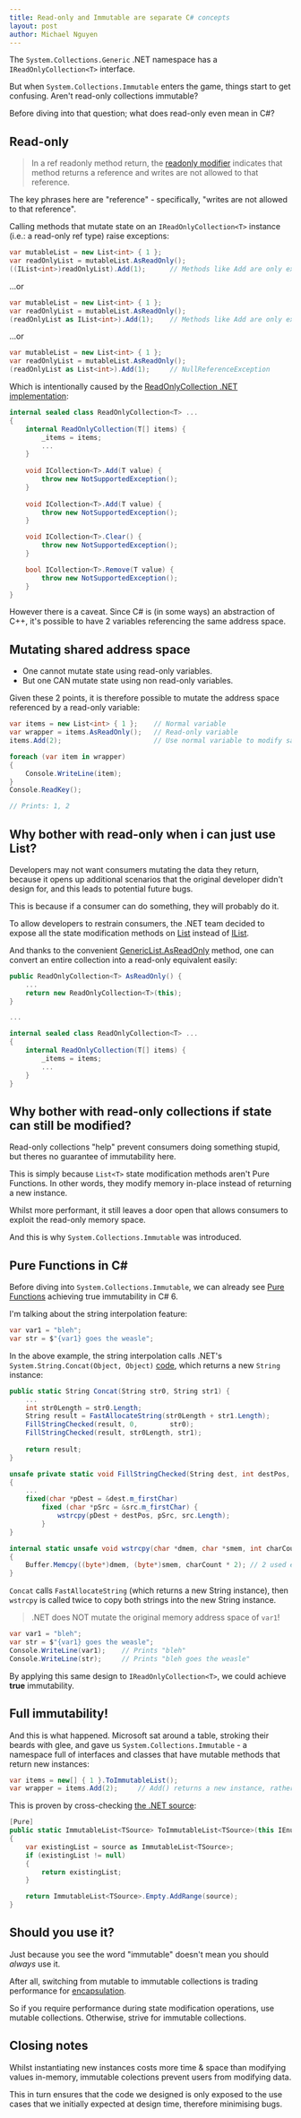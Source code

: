 ```yaml
---
title: Read-only and Immutable are separate C# concepts
layout: post
author: Michael Nguyen
---
```

The `System.Collections.Generic` .NET namespace has a `IReadOnlyCollection<T>` interface.

But when `System.Collections.Immutable` enters the game, things start to get confusing. Aren't read-only collections immutable?

Before diving into that question; what does read-only even mean in C#?

## Read-only
> In a ref readonly method return, the [readonly modifier](https://docs.microsoft.com/en-us/dotnet/csharp/language-reference/keywords/readonly) indicates that method returns a reference and writes are not allowed to that reference.

The key phrases here are "reference" - specifically, "writes are not allowed to that reference".

Calling methods that mutate state on an `IReadOnlyCollection<T>` instance (i.e.: a read-only ref type) raise exceptions:
```c#
var mutableList = new List<int> { 1 };
var readOnlyList = mutableList.AsReadOnly();
((IList<int>)readOnlyList).Add(1);		// Methods like Add are only exposed on List<T>, not IReadOnlyCollection<T>
```

...or
```c#
var mutableList = new List<int> { 1 };
var readOnlyList = mutableList.AsReadOnly();
(readOnlyList as IList<int>).Add(1);	// Methods like Add are only exposed on List<T>, not IReadOnlyCollection<T>
```
...or
```c#
var mutableList = new List<int> { 1 };
var readOnlyList = mutableList.AsReadOnly();
(readOnlyList as List<int>).Add(1);		// NullReferenceException
```

Which is intentionally caused by the [ReadOnlyCollection .NET implementation](https://referencesource.microsoft.com/#mscorlib/system/collections/generic/icollection.cs,a9bf1395d3addc77):
```c#
internal sealed class ReadOnlyCollection<T> ...
{
	internal ReadOnlyCollection(T[] items) {
		_items = items;
		...
	}
	
	void ICollection<T>.Add(T value) {
		throw new NotSupportedException();
	}
	
	void ICollection<T>.Add(T value) {
		throw new NotSupportedException();
	}

	void ICollection<T>.Clear() {
		throw new NotSupportedException();
	}

	bool ICollection<T>.Remove(T value) {
		throw new NotSupportedException();
	}
}
```

However there is a caveat. Since C# is (in some ways) an abstraction of C++, it's possible to have 2 variables referencing the same address space.

## Mutating shared address space
* One cannot mutate state using read-only variables.
* But one CAN mutate state using non read-only variables.

Given these 2 points, it is therefore possible to mutate the address space referenced by a read-only variable:
```c#
var items = new List<int> { 1 };	// Normal variable
var wrapper = items.AsReadOnly();	// Read-only variable
items.Add(2);						// Use normal variable to modify same address space (thats also referenced by the read-only variable)

foreach (var item in wrapper)
{
	Console.WriteLine(item);
}
Console.ReadKey();

// Prints: 1, 2
```

## Why bother with read-only when i can just use List<T>?
Developers may not want consumers mutating the data they return, because it opens up additional scenarios that the original developer didn't design for, and this leads to potential future bugs.

This is because if a consumer can do something, they will probably do it.

To allow developers to restrain consumers, the .NET team decided to expose all the state modification methods on [List](https://docs.microsoft.com/en-us/dotnet/api/system.collections.generic.list-1?view=netframework-4.8) instead of [IList](https://docs.microsoft.com/en-us/dotnet/api/system.collections.generic.ilist-1?view=netframework-4.8).

And thanks to the convenient [GenericList.AsReadOnly](https://referencesource.microsoft.com/#mscorlib/system/collections/generic/list.cs,2b710ab0bc8866ad) method, one can convert an entire collection into a read-only equivalent easily:
```c#
public ReadOnlyCollection<T> AsReadOnly() {
	...
	return new ReadOnlyCollection<T>(this);
}

...

internal sealed class ReadOnlyCollection<T> ...
{
	internal ReadOnlyCollection(T[] items) {
		_items = items;
		...
	}
}
```

## Why bother with read-only collections if state can still be modified?
Read-only collections "help" prevent consumers doing something stupid, but theres no guarantee of immutability here.

This is simply because `List<T>` state modification methods aren't Pure Functions. In other words, they modify memory in-place instead of returning a new instance.

Whilst more performant, it still leaves a door open that allows consumers to exploit the read-only memory space.

And this is why `System.Collections.Immutable` was introduced.

## Pure Functions in C#
Before diving into `System.Collections.Immutable`, we can already see [Pure Functions](https://en.wikipedia.org/wiki/Pure_function) achieving true immutability in C# 6.

I'm talking about the string interpolation feature:
```c#
var var1 = "bleh";
var str = $"{var1} goes the weasle";
```

In the above example, the string interpolation calls .NET's `System.String.Concat(Object, Object)` [code](https://referencesource.microsoft.com/#mscorlib/system/string.cs,8281103e6f23cb5c), which returns a new `String` instance:
```c#
public static String Concat(String str0, String str1) {
	...
	int str0Length = str0.Length;
	String result = FastAllocateString(str0Length + str1.Length);
	FillStringChecked(result, 0,        str0);
	FillStringChecked(result, str0Length, str1);
	
	return result;
}

unsafe private static void FillStringChecked(String dest, int destPos, String src)
{
	...
	fixed(char *pDest = &dest.m_firstChar)
		fixed (char *pSrc = &src.m_firstChar) {
			wstrcpy(pDest + destPos, pSrc, src.Length);
		}
}

internal static unsafe void wstrcpy(char *dmem, char *smem, int charCount)
{
	Buffer.Memcpy((byte*)dmem, (byte*)smem, charCount * 2); // 2 used everywhere instead of sizeof(char)
}
```
`Concat` calls `FastAllocateString` (which returns a new String instance), then `wstrcpy` is called twice to copy both strings into the new String instance.

> .NET does NOT mutate the original memory address space of `var1`!

```c#
var var1 = "bleh";
var str = $"{var1} goes the weasle";
Console.WriteLine(var1);	// Prints "bleh"
Console.WriteLine(str);		// Prints "bleh goes the weasle"
```

By applying this same design to `IReadOnlyCollection<T>`, we could achieve **true** immutability.

## Full immutability!
And this is what happened. Microsoft sat around a table, stroking their beards with glee, and gave us `System.Collections.Immutable` - a namespace full of interfaces and classes that have mutable methods that return new instances:
```c#
var items = new[] { 1 }.ToImmutableList();
var wrapper = items.Add(2);		// Add() returns a new instance, rather than modifying the memory in-place
```

This is proven by cross-checking [the .NET source](https://github.com/dotnet/corefx/blob/master/src/System.Collections.Immutable/src/System/Collections/Immutable/ImmutableList.cs#L64):
```c#
[Pure]
public static ImmutableList<TSource> ToImmutableList<TSource>(this IEnumerable<TSource> source)
{
	var existingList = source as ImmutableList<TSource>;
	if (existingList != null)
	{
		return existingList;
	}

	return ImmutableList<TSource>.Empty.AddRange(source);
}
```

## Should you use it?
Just because you see the word "immutable" doesn't mean you should *always* use it.

After all, switching from mutable to immutable collections is trading performance for [encapsulation](https://en.wikipedia.org/wiki/Encapsulation_(computer_programming)).

So if you require performance during state modification operations, use mutable collections. Otherwise, strive for immutable collections.

## Closing notes
Whilst instantiating new instances costs more time & space than modifying values in-memory, immutable colections prevent users from modifying data.

This in turn ensures that the code we designed is only exposed to the use cases that we initially expected at design time, therefore minimising bugs.
